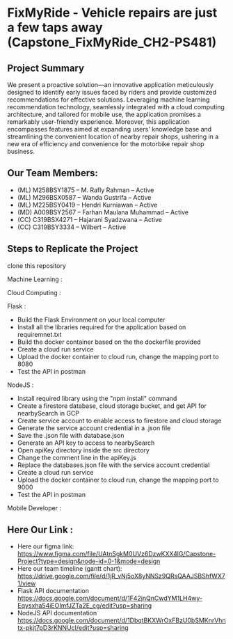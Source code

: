 # FixMyRide - Vehicle repairs are just a few taps away (Capstone_FixMyRide_CH2-PS481)

## Project Summary
We present a proactive solution—an innovative application meticulously designed to identify early issues faced by riders and provide customized recommendations for effective solutions. Leveraging machine learning recommendation technology, seamlessly integrated with a cloud computing architecture, and tailored for mobile use, the application promises a remarkably user-friendly experience. Moreover, this application encompasses features aimed at expanding users' knowledge base and streamlining the convenient location of nearby repair shops, ushering in a new era of efficiency and convenience for the motorbike repair shop business.

## Our Team Members: 
- (ML) M258BSY1875 – M. Rafly Rahman – Active
- (ML) M296BSX0587 – Wanda Gustrifa – Active
- (ML)  M225BSY0419 – Hendri Kurniawan  – Active
- (MD) A009BSY2567 – Farhan Maulana Muhammad – Active
- (CC) C319BSX4271 – Hajarani Syadzwana – Active
- (CC) C319BSY3334 – Wilbert – Active

## Steps to Replicate the Project 
clone this repository

Machine Learning :

Cloud Computing :

 Flask  :
  - Build the Flask Environment on your local computer
  - Install all the libraries required for the application based on requiremnet.txt
  - Build the docker container based on the the dockerfile provided
  - Create a cloud run service
  - Upload the docker container to cloud run, change the mapping port to 8080
  - Test the API in postman

  NodeJS :
  - Install required library using the "npm install" command
  - Create a firestore database, cloud storage bucket, and get API for nearbySearch in GCP
  - Create service account to enable access to firestore and cloud storage
  - Generate the service account credential in a .json file
  - Save the .json file with database.json
  - Generate an API key to access to nearbySearch
  - Open apiKey directory inside the src directory
  - Change the comment line in the apiKey.js 
  - Replace the databases.json file with the service account credential
  - Create a cloud run service
  - Upload the docker container to cloud run, change the mapping port to 9000
  - Test the API in postman
  

Mobile Developer :

## Here Our Link : 
- Here our figma link: 
https://www.figma.com/file/UAtnSgkM0UVz6DzwKXX4lG/Capstone-Project?type=design&node-id=0-1&mode=design 
- Here our team timeline (gantt chart): 
https://drive.google.com/file/d/1jR_vNj5oX8yNNSz9QRsQAAJSBShfWX71/view
- Flask API documentation
https://docs.google.com/document/d/1F42jnQnCwdYM1LH4wy-Eqysxha54iEOImfJZTa2E_cg/edit?usp=sharing
- NodeJS API documentation
https://docs.google.com/document/d/1DbqtBKXWrOxFBzU0bSMKnrVhntx-pkjt7pD3rKNNUcI/edit?usp=sharing
